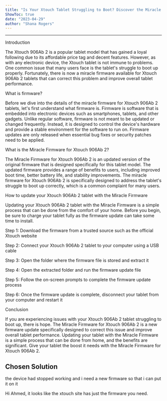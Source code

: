```yaml
---
title: "Is Your Xtouch Tablet Struggling to Boot? Discover the Miracle Firmware for Xtouch 906Ab 2 Now!"
ShowToc: true 
date: "2023-04-29"
author: "Shana Rogers"
---
```

*****
Introduction

The Xtouch 906Ab 2 is a popular tablet model that has gained a loyal following due to its affordable price tag and decent features. However, as with any electronic device, the Xtouch tablet is not immune to problems. One common issue that many users face is the tablet's struggle to boot up properly. Fortunately, there is now a miracle firmware available for Xtouch 906Ab 2 tablets that can correct this problem and improve overall tablet performance.

What is firmware?

Before we dive into the details of the miracle firmware for Xtouch 906Ab 2 tablets, let's first understand what firmware is. Firmware is software that is embedded into electronic devices such as smartphones, tablets, and other gadgets. Unlike regular software, firmware is not meant to be updated or changed frequently. Instead, it is designed to control the device's hardware and provide a stable environment for the software to run on. Firmware updates are only released when essential bug fixes or security patches need to be applied.

What is the Miracle Firmware for Xtouch 906Ab 2?

The Miracle Firmware for Xtouch 906Ab 2 is an updated version of the original firmware that is designed specifically for this tablet model. The updated firmware provides a range of benefits to users, including improved boot time, better battery life, and stability improvements. The miracle firmware for Xtouch 906Ab 2 is specifically designed to address the tablet's struggle to boot up correctly, which is a common complaint for many users.

How to update your Xtouch 906Ab 2 tablet with the Miracle Firmware

Updating your Xtouch 906Ab 2 tablet with the Miracle Firmware is a simple process that can be done from the comfort of your home. Before you begin, be sure to charge your tablet fully as the firmware update can take some time to install.

Step 1: Download the firmware from a trusted source such as the official Xtouch website

Step 2: Connect your Xtouch 906Ab 2 tablet to your computer using a USB cable

Step 3: Open the folder where the firmware file is stored and extract it

Step 4: Open the extracted folder and run the firmware update file

Step 5: Follow the on-screen prompts to complete the firmware update process

Step 6: Once the firmware update is complete, disconnect your tablet from your computer and restart it

Conclusion

If you are experiencing issues with your Xtouch 906Ab 2 tablet struggling to boot up, there is hope. The Miracle Firmware for Xtouch 906Ab 2 is a new firmware update specifically designed to correct this issue and improve overall tablet performance. Updating your tablet with the Miracle Firmware is a simple process that can be done from home, and the benefits are significant. Give your tablet the boost it needs with the Miracle Firmware for Xtouch 906Ab 2.


## Chosen Solution
 the device had stopped working and i need a new firmware so that i can put it on it

 Hi Ahmed, it looks like the xtouch site has just the firmware you need.




